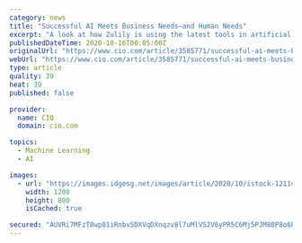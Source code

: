 ```yaml
---
category: news
title: "Successful AI Meets Business Needs—and Human Needs"
excerpt: "A look at how Zulily is using the latest tools in artificial intelligence, machine learning, and cloud computing to innovate and serve its customers with purpose."
publishedDateTime: 2020-10-16T00:05:00Z
originalUrl: "https://www.cio.com/article/3585771/successful-ai-meets-business-needsand-human-needs.html"
webUrl: "https://www.cio.com/article/3585771/successful-ai-meets-business-needsand-human-needs.html"
type: article
quality: 39
heat: 39
published: false

provider:
  name: CIO
  domain: cio.com

topics:
  - Machine Learning
  - AI

images:
  - url: "https://images.idgesg.net/images/article/2020/10/istock-1211446457-100862430-large.jpg"
    width: 1200
    height: 800
    isCached: true

secured: "AUVRi7MFzT8wp81iRnbvSDXVqDXnqzv8l7uMlVS2V6yPR5C6Mj5PJM80P8o6h2pHh38oyngRTyG+ENKJX9iGa0dRXxWdZ//6ppfYQUjRO4S9wFE9fjaZzpZGVmbiHXRk9sVebtWRTc5Str170xjIsvhyXgKyJxiXZLGrRO1B5KkGR7Aypc5e+Ys57z7mf5+fvLwwPKMx94LcEOe3rfDopd8FLXSICrl9GosC/B2wCGOoxzYV9vuzrLHbGv3yqp6AQurDSTgsFY7uTVRPo1jPW1T/9YmmdG4jYHQIUxvgN60zGNwHi6m8zkY2Kg7nf6OIKq/fzG0d/fYjUcyIpYDLkK++x5XABtQRr/TEGy5gdj8=;oNTe8yAbrhkuyDfWl0ikYQ=="
---
```


